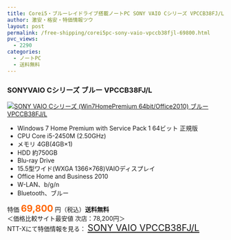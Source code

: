 ```yaml
---
title: Corei5・ブルーレイドライブ搭載ノートPC SONY VAIO Cシリーズ VPCCB38FJ/L 特価69,800円！送料無料！
author: 激安・格安・特価情報ツウ
layout: post
permalink: /free-shipping/corei5pc-sony-vaio-vpccb38fjl-69800.html
pvc_views:
  - 2290
categories:
  - ノートPC
  - 送料無料
---
```

### SONYVAIO Cシリーズ ブルー VPCCB38FJ/L

<div class="img-bg2 img_L">
  <a href="http://px.a8.net/svt/ejp?a8mat=ZYP6S+8IMA3E+S1Q+BWGDT&a8ejpredirect=http://nttxstore.jp/_II_SN13768355" target="_blank" title="SONY VAIO Cシリーズ (Win7HomePremium 64bit/Office2010) ブルー VPCCB38FJ/L"><img src="http://i2.wp.com/image.nttxstore.jp/l2_images/S/SN/SN13768355.jpg?resize=120%2C120" border="0" alt="SONY VAIO Cシリーズ (Win7HomePremium 64bit/Office2010) ブルー VPCCB38FJ/L" style="border: 0pt none;" data-recalc-dims="1" /></a>
</div>

<!--more-->

  * Windows 7 Home Premium with Service Pack 1 64ビット 正規版
  * CPU Core i5-2450M (2.50GHz)
  * メモリ 4GB(4GB×1)
  * HDD 約750GB
  * Blu-ray Drive
  * 15.5型ワイド(WXGA 1366&#215;768)VAIOディスプレイ
  * Office Home and Business 2010
  * W-LAN、b/g/n
  * Bluetooth、ブルー

特価 <span style="color: #ff6600; font-size: 150%;"><strong>69,800</strong></span> 円（税込）**送料無料**  
＜価格比較サイト最安値 次店：78,200円＞  
NTT-Xにて特価情報を見る： <span style="font-size: 150%;"><a href="http://px.a8.net/svt/ejp?a8mat=ZYP6S+8IMA3E+S1Q+BWGDT&a8ejpredirect=http://nttxstore.jp/_II_SN13768355" target="_blank">SONY VAIO VPCCB38FJ/L</a></span>